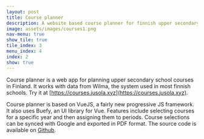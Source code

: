 ```yaml
---
layout: post
title: Course planner
description: A website based course planner for finnish upper secondary school courses
image: assets/images/courses1.png
nav-menu: true
show_tile: true
tile_index: 3
menu_index: 4
index: 2
show: true
---
```

Course planner is a web app for planning upper secondary school courses in Finland. It works with data from Wilma, the system used in most finnish schools. Try it at [https://courses.jusola.xyz](https://courses.jusola.xyz).
<!--more-->
Course planner is based on VueJS, a fairly new progressive JS framework. It also uses Buefy, an UI library for Vue. Features include selecting courses for a specific year and then assigning them to periods. Course selections can be synced with Google and exported in PDF format. The source code is available on [Github](https://github.com/jusola/course-planner).